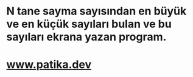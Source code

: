 # N tane sayma sayısından en büyük ve en küçük sayıları bulan ve bu sayıları ekrana yazan program.
# www.patika.dev
